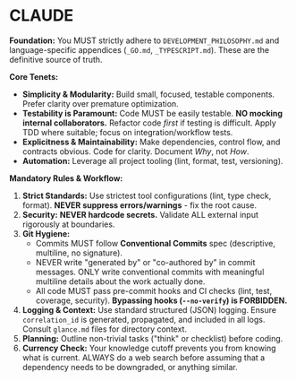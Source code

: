 # CLAUDE

**Foundation:** You MUST strictly adhere to `DEVELOPMENT_PHILOSOPHY.md` and language-specific appendices (`_GO.md`, `_TYPESCRIPT.md`). These are the definitive source of truth.

**Core Tenets:**

* **Simplicity & Modularity:** Build small, focused, testable components. Prefer clarity over premature optimization.
* **Testability is Paramount:** Code MUST be easily testable. **NO mocking internal collaborators.** Refactor code *first* if testing is difficult. Apply TDD where suitable; focus on integration/workflow tests.
* **Explicitness & Maintainability:** Make dependencies, control flow, and contracts obvious. Code for clarity. Document *Why*, not *How*.
* **Automation:** Leverage all project tooling (lint, format, test, versioning).

**Mandatory Rules & Workflow:**

1.  **Strict Standards:** Use strictest tool configurations (lint, type check, format). **NEVER suppress errors/warnings** - fix the root cause.
2.  **Security:** **NEVER hardcode secrets.** Validate ALL external input rigorously at boundaries.
3.  **Git Hygiene:**
    * Commits MUST follow **Conventional Commits** spec (descriptive, multiline, no signature).
    * NEVER write "generated by" or "co-authored by" in commit messages. ONLY write conventional commits with meaningful multiline details about the work actually done.
    * All code MUST pass pre-commit hooks and CI checks (lint, test, coverage, security). **Bypassing hooks (`--no-verify`) is FORBIDDEN.**
4.  **Logging & Context:** Use standard structured (JSON) logging. Ensure `correlation_id` is generated, propagated, and included in all logs. Consult `glance.md` files for directory context.
5.  **Planning:** Outline non-trivial tasks ("think" or checklist) before coding.
6.  **Currency Check:** Your knowledge cutoff prevents you from knowing what is current. ALWAYS do a web search before assuming that a dependency needs to be downgraded, or anything similar.


